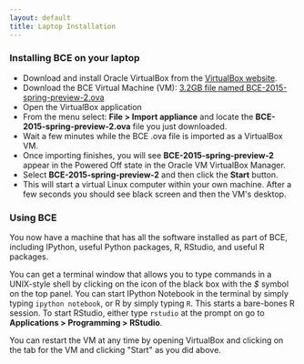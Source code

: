 ```yaml
---
layout: default
title: Laptop Installation
---
```

### Installing BCE on your laptop

  * Download and install Oracle VirtualBox from the [VirtualBox
    website](https://www.virtualbox.org/wiki/Downloads).
  * Download the BCE Virtual Machine (VM): [3.2GB file named BCE-2015-spring-preview-2.ova](https://docs.google.com/uc?id=0Bz_1EI3c_TA1VzlScXUxaEEwSm8&export=download)
  * Open the VirtualBox application
  * From the menu select: **File > Import appliance** and locate the **BCE-2015-spring-preview-2.ova** file you just downloaded.
  * Wait a few minutes while the BCE .ova file is imported as a VirtualBox VM.
  * Once importing finishes, you will see **BCE-2015-spring-preview-2** appear in the Powered Off state in the Oracle VM VirtualBox Manager.
  * Select **BCE-2015-spring-preview-2** and then click the **Start** button.
  * This will start a virtual Linux computer within your own machine.
    After a few seconds you should see black screen and then the VM's
    desktop.

### Using BCE

You now have a machine that has all the software installed as part of
BCE, including IPython, useful Python packages, R, RStudio, and useful
R packages.

You can get a terminal window that allows you to type commands in a
UNIX-style shell by clicking on the icon of the black box with the *$*
symbol on the top panel. You can start IPython Notebook in the
terminal by simply typing `ipython notebook`, or R by simply typing
`R`. This starts a bare-bones R session. To start RStudio, either type
`rstudio` at the prompt on go to **Applications > Programming >
RStudio**.

You can restart the VM at any time by opening VirtualBox and clicking
on the tab for the VM and clicking "Start" as you did above.

